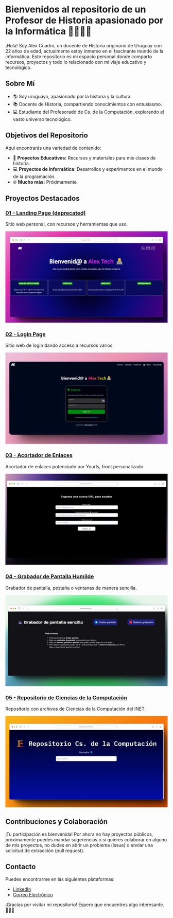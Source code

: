 # Bienvenidos al repositorio de un Profesor de Historia apasionado por la Informática 👨‍🏫🧑‍💻

¡Hola! Soy Alex Cuadro, un docente de Historia originario de Uruguay con 22 años de edad, actualmente estoy inmerso en el fascinante mundo de la informática. Este repositorio es mi espacio personal donde comparto recursos, proyectos y todo lo relacionado con mi viaje educativo y tecnológico.

## Sobre Mí

- 🌎 Soy uruguayo, apasionado por la historia y la cultura.
- 📚 Docente de Historia, compartiendo conocimientos con entusiasmo.
- 💻 Estudiante del Profesorado de Cs. de la Computación, explorando el vasto universo tecnológico.

## Objetivos del Repositorio

Aquí encontrarás una variedad de contenido:

- 📂 **Proyectos Educativos:** Recursos y materiales para mis clases de historia.
- 💻 **Proyectos de Informática:** Desarrollos y experimentos en el mundo de la programación.
- 🌐 **Mucho más:** Próximamente

## Proyectos Destacados

### [01 - Landing Page (deprecated)](https://alexcuadro.tech)
Sitio web personal, con recursos y herramientas que uso.

![Imagen o Logo del Proyecto](https://raw.githubusercontent.com/alexcuadroo/sources/main/01.webp)


### [02 - Login Page](https://app.alexcuadro.tech)
Sitio web de login dando acceso a recursos varios.

![Imagen o Logo del Proyecto](https://raw.githubusercontent.com/alexcuadroo/sources/main/02%20-%20Landing%20Login.webp)

### [03 - Acortador de Enlaces](https://link.alexcuadro.tech)
Acortador de enlaces potenciado por Yourls, front personalizado.

![Imagen o Logo del Proyecto](https://raw.githubusercontent.com/alexcuadroo/sources/main/03.webp)

### [04 - Grabador de Pantalla Humilde](https://alexcuadro.tech/rec)
Grabador de pantalla, pestaña o ventanas de manera sencilla.

![Imagen o Logo del Proyecto](https://raw.githubusercontent.com/alexcuadroo/sources/main/04.webp)

### [05 - Repositorio de Ciencias de la Computación](https://app.alexcuadro.tech/inet)
Repositorio con archivos de Ciencias de la Computación del INET.

![Imagen o Logo del Proyecto](https://raw.githubusercontent.com/alexcuadroo/sources/main/05.webp)

## Contribuciones y Colaboración

¡Tu participación es bienvenida! Por ahora no hay proyectos públicos, próximamente puedes mandar sugerencias o si quieres colaborar en alguno de mis proyectos, no dudes en abrir un problema (issue) o enviar una solicitud de extracción (pull request).

## Contacto

Puedes encontrarme en las siguientes plataformas:

- [LinkedIn](https://www.linkedin.com/in/alexcuadro/)
- [Correo Electrónico](mailto:hola@alexcuadro.tech)

¡Gracias por visitar mi repositorio! Espero que encuentres algo interesante.👨‍🏫🚀
